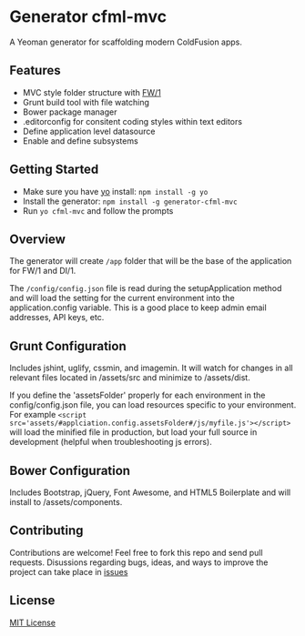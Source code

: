 # Generator cfml-mvc
A Yeoman generator for scaffolding modern ColdFusion apps.

## Features
* MVC style folder structure with [FW/1](https://github.com/framework-one/fw1)
* Grunt build tool with file watching
* Bower package manager
* .editorconfig for consitent coding styles within text editors
* Define application level datasource
* Enable and define subsystems

## Getting Started
* Make sure you have [yo](https://github.com/yeoman/yo) install: `npm install -g yo`
* Install the generator: `npm install -g generator-cfml-mvc`
* Run `yo cfml-mvc` and follow the prompts

## Overview
The generator will create `/app` folder that will be the base of the application for FW/1 and DI/1.

The `/config/config.json` file is read during the setupApplication method and will load the setting for the current environment into the application.config variable. This is a good place to keep admin email addresses, API keys, etc.

## Grunt Configuration
Includes jshint, uglify, cssmin, and imagemin. It will watch for changes in all relevant files located in /assets/src and minimize to /assets/dist.

If you define the 'assetsFolder' properly for each environment in the config/config.json file, you can load resources specific to your environment. For example `<script src='assets/#applciation.config.assetsFolder#/js/myfile.js'></script>` will load the minified file in production, but load your full source in development (helpful when troubleshooting js errors).

## Bower Configuration
Includes Bootstrap, jQuery, Font Awesome, and HTML5 Boilerplate and will install to /assets/components.

## Contributing
Contributions are welcome! Feel free to fork this repo and send pull requests. Disussions regarding bugs, ideas, and ways to improve the project can take place in [issues](https://github.com/stevemilburn/generator-cfml-mvc/issues)

## License
[MIT License](http://en.wikipedia.org/wiki/MIT_License)
